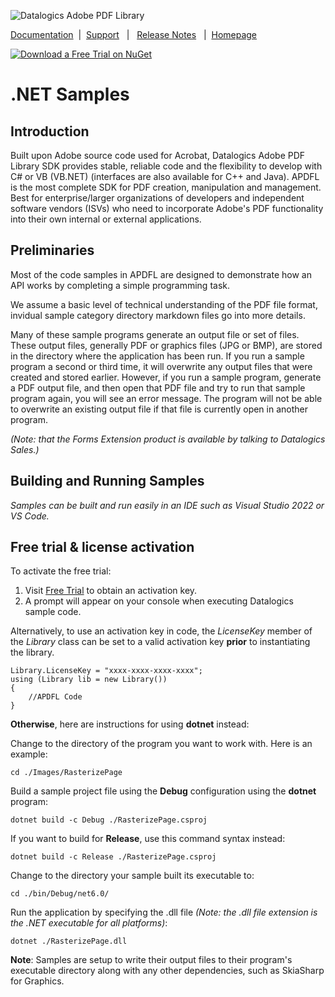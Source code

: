 ![Datalogics Adobe PDF Library](https://raw.github.com/datalogics/dl-icons/develop/DLBanner_Nuget.png)

[Documentation](https://docs.datalogics.com/apdfl18/DotNet/index.html) &nbsp;|&nbsp; [Support](https://www.datalogics.com/tech-support-pdfs/) &nbsp; | &nbsp; [Release Notes](https://docs.datalogics.com/apdfl18/Release_Notes.html) &nbsp; | &nbsp;[Homepage](https://www.datalogics.com)

[![Download a Free Trial on NuGet](https://img.shields.io/nuget/dt/Adobe.PDF.Library.LM.NET?color=blue&label=APDFL%20.NET%20Free%20Trial&logo=NuGet&style=plastic)](https://www.nuget.org/packages/Adobe.PDF.Library.LM.NET)

# .NET Samples
## Introduction
Built upon Adobe source code used for Acrobat, Datalogics Adobe PDF Library SDK provides stable, reliable code and the flexibility to develop with C# or VB (VB.NET) (interfaces are also available for C++ and Java). APDFL is the most complete SDK for PDF creation, manipulation and management. Best for enterprise/larger organizations of developers and independent software vendors (ISVs) who need to incorporate Adobe's PDF functionality into their own internal or external applications.

## Preliminaries
Most of the code samples in APDFL are designed to demonstrate how an API works by completing a simple programming task.

We assume a basic level of technical understanding of the PDF file format, invidual sample category directory markdown files go into more details.

Many of these sample programs generate an output file or set of files.  These output files, generally PDF or graphics files (JPG or BMP), are stored in the directory where the application has been run. If you run a sample program a second or third time, it will overwrite any output files that were created and stored earlier.  However, if you run a sample program, generate a PDF output file, and then open that PDF file and try to run that sample program again, you will see an error message.  The program will not be able to overwrite an existing output file if that file is currently open in another program.

*(Note: that the Forms Extension product is available by talking to Datalogics Sales.)*

## Building and Running Samples
*Samples can be built and run easily in an IDE such as Visual Studio 2022 or VS Code.*

## Free trial & license activation

To activate the free trial:
1. Visit [Free Trial](https://www.datalogics.com/pdf-sdk-free-trial) to obtain an activation key.
2. A prompt will appear on your console when executing Datalogics sample code.

Alternatively, to use an activation key in code, the <em>LicenseKey</em> member of the <em>Library</em> class can be set to
a valid activation key <b>prior</b> to instantiating the library.
```
Library.LicenseKey = "xxxx-xxxx-xxxx-xxxx";
using (Library lib = new Library())
{
    //APDFL Code
}
```

**Otherwise**, here are instructions for using **dotnet** instead:

Change to the directory of the program you want to work with. Here is an example:

```cd ./Images/RasterizePage```

Build a sample project file using the **Debug** configuration using the **dotnet** program:

```dotnet build -c Debug ./RasterizePage.csproj```

If you want to build for **Release**, use this command syntax instead:

```dotnet build -c Release ./RasterizePage.csproj```

Change to the directory your sample built its executable to:

```cd ./bin/Debug/net6.0/```

Run the application by specifying the .dll file *(Note: the .dll file extension is the .NET executable for all platforms)*:

```dotnet ./RasterizePage.dll```

**Note**: Samples are setup to write their output files to their program's executable directory along with any other dependencies, such as SkiaSharp for Graphics.
